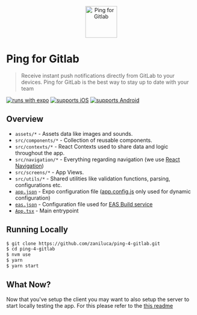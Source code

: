 <p align="center">
 <img src="https://user-images.githubusercontent.com/59318963/167304601-eb5b48fa-f914-4fa7-ab3e-137b05827299.png" alt="Ping for Gitlab" width="84" height="84"> 
</p>

# Ping for Gitlab
> Receive instant push notifications directly from GitLab to your devices. Ping for GitLab is the best way to stay up to date with your team

[![runs with expo](https://img.shields.io/badge/Runs%20with%20Expo-4630EB.svg?style=flat-square&logo=EXPO&labelColor=f3f3f3&logoColor=000)](https://github.com/expo/expo)
[![supports iOS](https://img.shields.io/badge/iOS-4630EB.svg?style=flat-square&logo=APPLE&labelColor=999999&logoColor=fff)](https://itunes.apple.com/app/apple-store/id)
[![supports Android](https://img.shields.io/badge/Android-4630EB.svg?style=flat-square&logo=ANDROID&labelColor=A4C639&logoColor=fff)](https://play.google.com/store/apps/details?id=host.exp.exponent&referrer=www)

## Overview

- `assets/*` - Assets data like images and sounds.
- `src/components/*` - Collection of reusable components.
- `src/contexts/*` - React Contexts used to share data and logic throughout the app.
- `src/navigation/*` - Everything regarding navigation (we use [React Navigation](https://reactnavigation.org/))
- `src/screens/*` - App Views.
- `src/utils/*` - Shared utilities like validation functions, parsing, configurations etc.
- [`app.json`](app.json) - Expo configuration file ([app.config.js](app.config.js) only used for dynamic configuration)
- [`eas.json`](eas.json) - Configuration file used for [EAS Build service](https://docs.expo.dev/build/introduction/)
- [`App.tsx`](App.tsx) - Main entrypoint

## Running Locally

```bash
$ git clone https://github.com/zaniluca/ping-4-gitlab.git
$ cd ping-4-gitlab
$ nvm use
$ yarn
$ yarn start
```

## What Now?

Now that you've setup the client you may want to also setup the server to start locally testing the app. For this please refer to the [this readme](https://github.com/zaniluca/ping-4-gitlab-firebase/blob/master/README.md)
